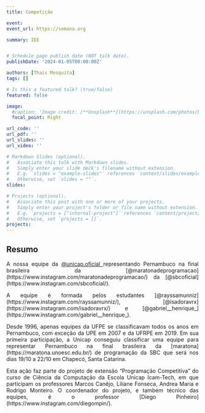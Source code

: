 ```yaml
---
title: Competição

event: 
event_url: https://semana.org

summary: IEE


# Schedule page publish date (NOT talk date).
publishDate: '2024-01-05T00:00:00Z'

authors: [Thais Mesquita]
tags: []

# Is this a featured talk? (true/false)
featured: false

image:
  #caption: 'Image credit: [**Unsplash**](https://unsplash.com/photos/bzdhc5b3Bxs)'
  focal_point: Right

url_code: ''
url_pdf: ''
url_slides: ''
url_video: ''

# Markdown Slides (optional).
#   Associate this talk with Markdown slides.
#   Simply enter your slide deck's filename without extension.
#   E.g. `slides = "example-slides"` references `content/slides/example-slides.md`.
#   Otherwise, set `slides = ""`.
slides:

# Projects (optional).
#   Associate this post with one or more of your projects.
#   Simply enter your project's folder or file name without extension.
#   E.g. `projects = ["internal-project"]` references `content/project/deep-learning/index.md`.
#   Otherwise, set `projects = []`.
projects:
---
```


## Resumo

<p align="justify">
    A nossa equipe da <a href= "https://www.instagram.com/unicap.oficial/"> @unicap.oficial </a> representando Pernambuco na final brasileira da [@maratonadeprogramacao](https://www.instagram.com/maratonadeprogramacao/) da [@sbcoficial](https://www.instagram.com/sbcoficial/). </p> 

<p align="justify">
    A equipe é formada pelos estudantes [@rayssamunniz](https://www.instagram.com/rayssamunniz/), [@isadoravrx](https://www.instagram.com/isadoravrx/) e [@gabriel__henrique_](https://www.instagram.com/gabriel__henrique_). </p>

<p align="justify">
    Desde 1996, apenas equipes da UFPE se classificavam todos os anos em Pernambuco, com exceção da UPE em 2007 e da UFRPE em 2019. Em sua primeira participação, a Unicap conseguiu classificar uma equipe para representar Pernambuco na final brasileira da [maratona](https://maratona.unoesc.edu.br/) de programação da SBC que será nos dias 19/10 a 22/10 em Chapecó, Santa Catarina. </p>

<p align="justify">
    Esta ação faz parte do projeto de extensão “Programação Competitiva” do curso de Ciência da Computação da Escola Unicap Icam-Tech, em que participam os professores Marcos Canêjo, Liliane Fonseca, Andrea Maria e Rodrigo Monteiro. O coordenador do projeto, e também técnico das equipes, é o professor [Diego Pinheiro](https://www.instagram.com/diegompin/). </p>
